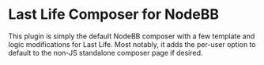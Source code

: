 # Last Life Composer for NodeBB

This plugin is simply the default NodeBB composer with a few template and logic modifications for Last Life. Most notably, it adds the per-user option to default to the non-JS standalone composer page if desired.